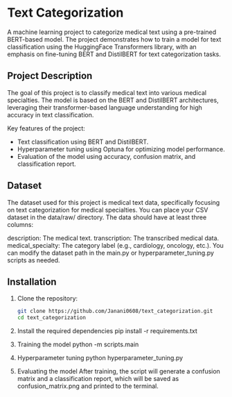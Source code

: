 # Text Categorization

A machine learning project to categorize medical text using a pre-trained BERT-based model. The project demonstrates how to train a model for text classification using the HuggingFace Transformers library, with an emphasis on fine-tuning BERT and DistilBERT for text categorization tasks.

## Project Description

The goal of this project is to classify medical text into various medical specialties. The model is based on the BERT and DistilBERT architectures, leveraging their transformer-based language understanding for high accuracy in text classification.

Key features of the project:
- Text classification using BERT and DistilBERT.
- Hyperparameter tuning using Optuna for optimizing model performance.
- Evaluation of the model using accuracy, confusion matrix, and classification report.

## Dataset

The dataset used for this project is medical text data, specifically focusing on text categorization for medical specialties. You can place your CSV dataset in the data/raw/ directory. The data should have at least three columns:

description: The medical text.
transcription: The transcribed medical data.
medical_specialty: The category label (e.g., cardiology, oncology, etc.).
You can modify the dataset path in the main.py or hyperparameter_tuning.py scripts as needed.


## Installation

1. Clone the repository:
   ```bash
   git clone https://github.com/Janani0608/text_categorization.git
   cd text_categorization

2. Install the required dependencies
   pip install -r requirements.txt

3. Training the model
   python -m scripts.main

4. Hyperparameter tuning
   python hyperparameter_tuning.py

5. Evaluating the model
   After training, the script will generate a confusion matrix and a classification report, which will be saved as confusion_matrix.png and printed to the terminal.